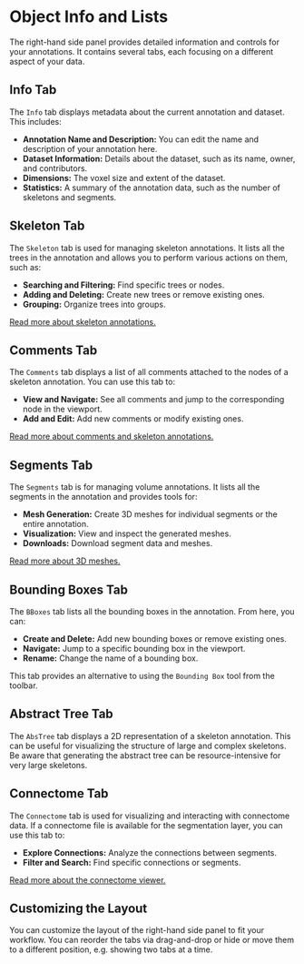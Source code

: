 # Object Info and Lists

The right-hand side panel provides detailed information and controls for your annotations. It contains several tabs, each focusing on a different aspect of your data.

## Info Tab

The `Info` tab displays metadata about the current annotation and dataset. This includes:

- **Annotation Name and Description:** You can edit the name and description of your annotation here.
- **Dataset Information:** Details about the dataset, such as its name, owner, and contributors.
- **Dimensions:** The voxel size and extent of the dataset.
- **Statistics:** A summary of the annotation data, such as the number of skeletons and segments.

## Skeleton Tab

The `Skeleton` tab is used for managing skeleton annotations. It lists all the trees in the annotation and allows you to perform various actions on them, such as:

- **Searching and Filtering:** Find specific trees or nodes.
- **Adding and Deleting:** Create new trees or remove existing ones.
- **Grouping:** Organize trees into groups.

[Read more about skeleton annotations.](../skeleton_annotation/tools.md)

## Comments Tab

The `Comments` tab displays a list of all comments attached to the nodes of a skeleton annotation. You can use this tab to:

- **View and Navigate:** See all comments and jump to the corresponding node in the viewport.
- **Add and Edit:** Add new comments or modify existing ones.

[Read more about comments and skeleton annotations.](../skeleton_annotation/comments.md)

## Segments Tab

The `Segments` tab is for managing volume annotations. It lists all the segments in the annotation and provides tools for:

- **Mesh Generation:** Create 3D meshes for individual segments or the entire annotation.
- **Visualization:** View and inspect the generated meshes.
- **Downloads:** Download segment data and meshes.

[Read more about 3D meshes.](../meshes/loading_meshes.md)

## Bounding Boxes Tab

The `BBoxes` tab lists all the bounding boxes in the annotation. From here, you can:

- **Create and Delete:** Add new bounding boxes or remove existing ones.
- **Navigate:** Jump to a specific bounding box in the viewport.
- **Rename:** Change the name of a bounding box.

This tab provides an alternative to using the `Bounding Box` tool from the toolbar.

## Abstract Tree Tab

The `AbsTree` tab displays a 2D representation of a skeleton annotation. This can be useful for visualizing the structure of large and complex skeletons. Be aware that generating the abstract tree can be resource-intensive for very large skeletons.

## Connectome Tab

The `Connectome` tab is used for visualizing and interacting with connectome data. If a connectome file is available for the segmentation layer, you can use this tab to:

- **Explore Connections:** Analyze the connections between segments.
- **Filter and Search:** Find specific connections or segments.

[Read more about the connectome viewer.](../connectome_viewer.md)

## Customizing the Layout

You can customize the layout of the right-hand side panel to fit your workflow. You can reorder the tabs via drag-and-drop or hide or move them to a different position, e.g. showing two tabs at a time.
